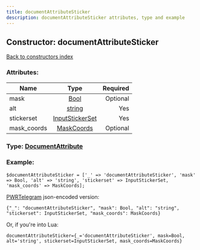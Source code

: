 ```yaml
---
title: documentAttributeSticker
description: documentAttributeSticker attributes, type and example
---
```

## Constructor: documentAttributeSticker  
[Back to constructors index](index.md)



### Attributes:

| Name     |    Type       | Required |
|----------|:-------------:|---------:|
|mask|[Bool](../types/Bool.md) | Optional|
|alt|[string](../types/string.md) | Yes|
|stickerset|[InputStickerSet](../types/InputStickerSet.md) | Yes|
|mask\_coords|[MaskCoords](../types/MaskCoords.md) | Optional|



### Type: [DocumentAttribute](../types/DocumentAttribute.md)


### Example:

```
$documentAttributeSticker = ['_' => 'documentAttributeSticker', 'mask' => Bool, 'alt' => 'string', 'stickerset' => InputStickerSet, 'mask_coords' => MaskCoords];
```  

[PWRTelegram](https://pwrtelegram.xyz) json-encoded version:

```
{"_": "documentAttributeSticker", "mask": Bool, "alt": "string", "stickerset": InputStickerSet, "mask_coords": MaskCoords}
```


Or, if you're into Lua:  


```
documentAttributeSticker={_='documentAttributeSticker', mask=Bool, alt='string', stickerset=InputStickerSet, mask_coords=MaskCoords}

```


